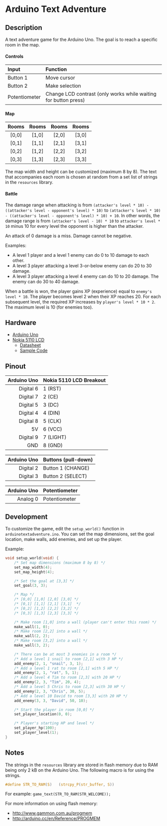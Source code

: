 # Arduino Text Adventure

## Description

A text adventure game for the Arduino Uno. The goal is to reach a specific room in the map.

#### Controls

| Input | Function |
| :--- | :--- |
| Button 1 | Move cursor |
| Button 2 | Make selection |
| Potentiometer | Change LCD contrast (only works while waiting for button press) |

#### Map

| Rooms | Rooms | Rooms | Rooms |
| :---: | :---: | :---: | :---: |
| [0,0] | [1,0] | [2,0] | [3,0]
| [0,1] | [1,1] | [2,1] | [3,1]
| [0,2] | [1,2] | [2,2] | [3,2]
| [0,3] | [1,3] | [2,3] | [3,3]

The map width and height can be customized (maximum 8 by 8). The text that accompanies each room is chosen at random from a set list of strings in the `resources` library.

#### Battle

The damage range when attacking is from `(attacker's level * 10) - ((attacker's level - opponent's level) * 10)` to `(attacker's level * 10) - ((attacker's level - opponent's level) * 10) + 10`. In other words, the damage range is from `(attacker's level - 10) * 10` to `attacker's level * 10` minus 10 for every level the opponent is higher than the attacker.

An attack of 0 damage is a miss. Damage cannot be negative.

Examples:

* A level 1 player and a level 1 enemy can do 0 to 10 damage to each other.
* A level 3 player attacking a level 3-or-below enemy can do 20 to 30 damage.
* A level 3 player attacking a level 4 enemy can do 10 to 20 damage. The enemy can do 30 to 40 damage.

When a battle is won, the player gains XP (experience) equal to `enemy's level * 10`. The player becomes level 2 when their XP reaches 20. For each subsequent level, the required XP increases by `player's level * 10 * 2`. The maximum level is 10 (for enemies too).

## Hardware

- [Arduino Uno](http://arduino.cc/en/Main/arduinoBoardUno)
- [Nokia 5110 LCD](https://www.sparkfun.com/products/10168)
  - [Datasheet](http://www.sparkfun.com/datasheets/LCD/Monochrome/Nokia5110.pdf)
  - [Sample Code](http://playground.arduino.cc/Code/PCD8544)

## Pinout

| Arduino Uno | Nokia 5110 LCD Breakout |
| ---: | :--- |
| Digital 6 | 1 (RST) |
| Digital 7 | 2 (CE) |
| Digital 5 | 3 (DC) |
| Digital 4 | 4 (DIN) |
| Digital 8 | 5 (CLK) |
| 5V | 6 (VCC) |
| Digital 9 | 7 (LIGHT) |
| GND | 8 (GND) |

| Arduino Uno | Buttons (pull-down) |
| ---: | :--- |
| Digital 2 | Button 1 (CHANGE) |
| Digital 3 | Button 2 (SELECT) |

| Arduino Uno | Potentiometer |
| ---: | :--- |
| Analog 0 | Potentiometer |

## Development

To customize the game, edit the `setup_world()` function in `arduinotextadventure.ino`. You can set the map dimensions, set the goal location, make walls, add enemies, and set up the player.

Example:

```C
void setup_world(void) {
	/* Set map dimensions (maximum 8 by 8) */
	set_map_width(4);
	set_map_height(4);

	/* Set the goal at [3,3] */
	set_goal(3, 3);

	/* Map */
	/* [0,0] [1,0] [2,0] [3,0] */
	/* [0,1] [1,1] [2,1] [3,1]  */
	/* [0,2] [1,2] [2,2] [3,2] */
	/* [0,3] [1,3] [2,3] [3,3] */

	/* Make room [1,0] into a wall (player can't enter this room) */
	make_wall(1, 0);
	/* Make room [2,2] into a wall */
	make_wall(2, 2);
	/* Make room [3,2] into a wall */
	make_wall(3, 2);

	/* There can be at most 3 enemies in a room */
	/* Add a level 1 snail to room [2,1] with 3 HP */
	add_enemy(2, 1, "snail", 3, 1);
	/* Add a level 1 rat to room [2,1] with 5 HP */
	add_enemy(2, 1, "rat", 5, 1);
	/* Add a level 4 Tim to room [2,3] with 20 HP */
	add_enemy(2, 3, "Tim", 20, 4);
	/* Add a level 5 Chris to room [2,3] with 30 HP */
	add_enemy(2, 3, "Chris", 30, 5);
	/* Add a level 10 David to room [3,3] with 20 HP */
	add_enemy(3, 3, "David", 50, 10);

	/* Start the player in room [0,0] */
	set_player_location(0, 0);

	/* Player's starting HP and level */
	set_player_hp(100);
	set_player_level(1);
}
```

## Notes

The strings in the `resources` library are stored in flash memory due to RAM being only 2 kB on the Arduino Uno. The following macro is for using the strings.

```C
#define STR_TO_RAM(S)	(strcpy_P(str_buffer, S))
```

For example: `game_text(STR_TO_RAM(STR_WELCOME));`

For more information on using flash memory:
* http://www.gammon.com.au/progmem
* http://arduino.cc/en/Reference/PROGMEM